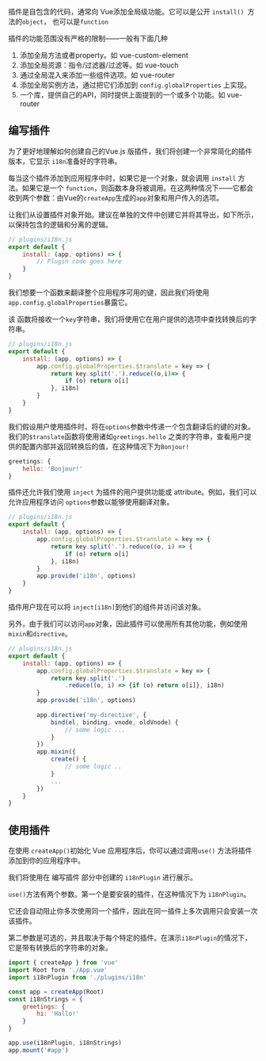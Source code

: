 插件是自包含的代码，通常向 Vue添加全局级功能。它可以是公开 `install() `方法的`object`， 也可以是`function`

插件的功能范围没有严格的限制——一般有下面几种

1. 添加全局方法或者property。如 vue-custom-element
2. 添加全局资源：指令/过滤器/过滤等。如 vue-touch
3. 通过全局混入来添加一些组件选项。如 vue-router
4. 添加全局实例方法，通过把它们添加到 `config.globalProperties` 上实现。
5. 一个库，提供自己的API，同时提供上面提到的一个或多个功能。如 vue-router



## 编写插件

为了更好地理解如何创建自己的Vue.js 版插件，我们将创建一个非常简化的插件版本，它显示 `i18n`准备好的字符串。

每当这个插件添加到应用程序中时，如果它是一个对象，就会调用 `install` 方法。如果它是一个 `function`，则函数本身将被调用。在这两种情况下——它都会收到两个参数：由Vue的`createApp`生成的`app`对象和用户传入的选项。

让我们从设置插件对象开始。建议在单独的文件中创建它并将其导出，如下所示，以保持包含的逻辑和分离的逻辑。

```javascript
// plugins/i18n.js
export default {
    install: (app, options) => {
        // Plugin code goes here
    }
}
```

我们想要一个函数来翻译整个应用程序可用的键，因此我们将使用 `app.config.globalProperties`暴露它。

该 函数将接收一个`key`字符串，我们将使用它在用户提供的选项中查找转换后的字符串。

```javascript
// plugins/i18n.js
export default {
    install: (app, options) => {
        app.config.globalProperties.$translate = key => {
            return key.split('.').reduce((o,i)=> {
                if (o) return o[i]
            }, i18n)
        }
    }
}
```

我们假设用户使用插件时，将在`options`参数中传递一个包含翻译后的键的对象。我们的`$translate`函数将使用诸如`greetings.hello`  之类的字符串，查看用户提供的配置内部并返回转换后的值，在这种情况下为`Bonjour!`

```javascript
greetings: {
    hello: 'Bonjour!'
}
```

插件还允许我们使用 `inject` 为插件的用户提供功能或 attribute。例如，我们可以允许应用程序访问 `options`参数以能够使用翻译对象。

```javascript
// plugins/i18n.js
export default {
    install: (app, options) => {
        app.config.globalProperties.$translate = key => {
            return key.split('.').reduce((o, i) => {
                if (o) return o[i]
            }, i18n)
        }
        app.provide('i18n', options)
    }
}
```

插件用户现在可以将 `inject[i18n]`到他们的组件并访问该对象。

另外，由于我们可以访问`app`对象，因此插件可以使用所有其他功能，例如使用`mixin`和`directive`。

```javascript
// plugins/i18n.js
export default {
    install: (app, options) => {
        app.config.globalProperties.$translate = key => {
            return key.split('.')
            	.reduce((o, i) => {if (o) return o[i]}, i18n)
        }
        app.provide('i18n', options)
        
        app.directive('my-directive', {
            bind(el, binding, vnode, oldVnode) {
                // some logic ...
            }
        })
        app.mixin({
            create() {
                // some logic ..
            }
            ...
        })
    }
}
```

## 使用插件

在使用 `createApp()`初始化 Vue 应用程序后，你可以通过调用`use()` 方法将插件添加到你的应用程序中。

我们将使用在 编写插件 部分中创建的 `i18nPlugin` 进行展示。

`use()`方法有两个参数。第一个是要安装的插件，在这种情况下为 `i18nPlugin`。

它还会自动阻止你多次使用同一个插件，因此在同一插件上多次调用只会安装一次该插件。

第二参数是可选的，并且取决于每个特定的插件。在演示`i18nPlugin`的情况下，它是带有转换后的字符串的对象。

```javascript
import { createApp } from 'vue'
import Root form './App.vue'
import i18nPlugin from './plugins/i18n'

const app = createApp(Root)
const i18nStrings = {
    greetings: {
        hi: 'Hallo!'
    }
}

app.use(i18nPlugin, i18nStrings)
app.mount('#app')
```

